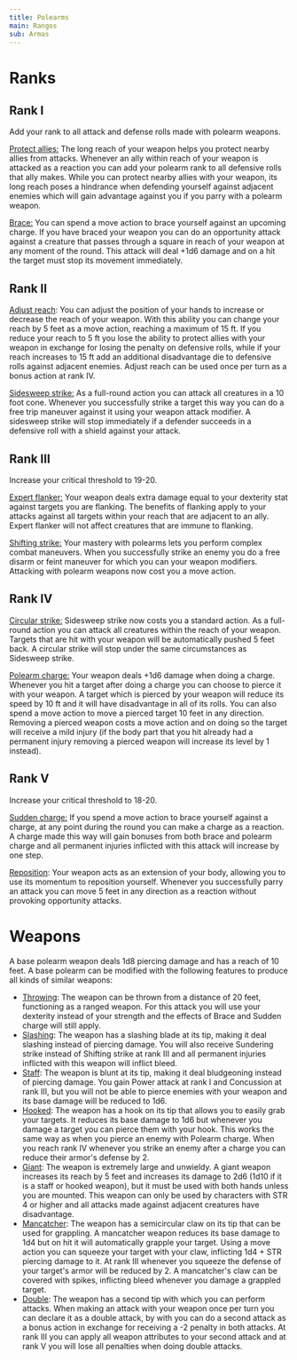 ```yaml
---
title: Polearms
main: Rangos
sub: Armas
---
```


# Ranks

## Rank I

Add your rank to all attack and defense rolls made with polearm weapons. 

<u>Protect allies:</u> The long reach of your weapon helps you protect nearby allies from attacks. Whenever an ally within reach of your weapon is attacked as a reaction you can add your polearm rank to all defensive rolls that ally makes. While you can protect nearby allies with your weapon, its long reach poses a hindrance when defending yourself against adjacent enemies which will gain advantage against you if you parry with a polearm weapon.

<u>Brace:</u> You can spend a move action to brace yourself against an upcoming charge. If you have braced your weapon you can do an opportunity attack against a creature that passes through a square in reach of your weapon at any moment of the round. This attack will deal +1d6 damage and on a hit the target must stop its movement immediately. 

## Rank II

<u>Adjust reach</u>: You can adjust the position of your hands to increase or decrease the reach of your weapon. With this ability you can change your reach by 5 feet as a move action, reaching a maximum of 15 ft. If you reduce your reach to 5 ft you lose the ability to protect allies with your weapon in exchange for losing the penalty on defensive rolls, while if your reach increases to 15 ft add an additional disadvantage die to defensive rolls against adjacent enemies. Adjust reach can be used once per turn as a bonus action at rank IV.

<u>Sidesweep strike:</u> As a full-round action you can attack all creatures in a 10 foot cone. Whenever you successfully strike a target this way you can do a free trip maneuver against it using your weapon attack modifier. A sidesweep strike will stop immediately if a defender succeeds in a defensive roll with a shield against your attack.

## Rank III

Increase your critical threshold to 19-20.

<u>Expert flanker:</u> Your weapon deals extra damage equal to your dexterity stat against targets you are flanking. The benefits of flanking apply to your attacks against all targets within your reach that are adjacent to an ally. Expert flanker will not affect creatures that are immune to flanking.

<u>Shifting strike:</u> Your mastery with polearms lets you perform complex combat maneuvers. When you successfully strike an enemy you do a free disarm or feint maneuver for which you can your weapon modifiers. Attacking with polearm weapons now cost you a move action.

## Rank IV

<u>Circular strike:</u> Sidesweep strike now costs you a standard action. As a full-round action you can attack all creatures within the reach of your weapon. Targets that are hit with your weapon will be automatically pushed 5 feet back. A circular strike will stop under the same circumstances as Sidesweep strike.

<u>Polearm charge:</u> Your weapon deals +1d6 damage when doing a charge. Whenever you hit a target after doing a charge you can choose to pierce it with your weapon. A target which is pierced by your weapon will reduce its speed by 10 ft and it will have disadvantage in all of its rolls. You can also spend a move action to move a pierced target 10 feet in any direction. Removing a pierced weapon costs a move action and on doing so the target will receive a mild injury (if the body part that you hit already had a permanent injury removing a pierced weapon will increase its level by 1 instead).

## Rank V

Increase your critical threshold to 18-20.

<u>Sudden charge:</u> If you spend a move action to brace yourself against a charge, at any point during the round you can make a charge as a reaction. A charge made this way will gain bonuses from both brace and polearm charge and all permanent injuries inflicted with this attack will increase by one step. 

<u>Reposition</u>: Your weapon acts as an extension of your body, allowing you to use its momentum to reposition yourself. Whenever you successfully parry an attack you can move 5 feet in any direction as a reaction without provoking opportunity attacks. 

# Weapons

A base polearm weapon deals 1d8 piercing damage and has a reach of 10 feet. A base polearm can be modified with the following features to produce all kinds of similar weapons:

- <u>Throwing</u>: The weapon can be thrown from a distance of 20 feet, functioning as a ranged weapon. For this attack you will use your dexterity instead of your strength and the effects of Brace and Sudden charge will still apply.
- <u>Slashing</u>: The weapon has a slashing blade at its tip, making it deal slashing instead of piercing damage. You will also receive Sundering strike instead of Shifting strike at rank III and all permanent injuries inflicted with this weapon will inflict bleed.
- <u>Staff</u>: The weapon is blunt at its tip, making it deal bludgeoning instead of piercing damage. You gain Power attack at rank I and Concussion at rank III, but you will not be able to pierce enemies with your weapon and its base damage will be reduced to 1d6.
- <u>Hooked</u>: The weapon has a hook on its tip that allows you to easily grab your targets. It reduces its base damage to 1d6 but whenever you damage a target you can pierce them with your hook. This works the same way as when you pierce an enemy with Polearm charge. When you reach rank IV whenever you strike an enemy after a charge you can reduce their armor's defense by 2.
- <u>Giant</u>: The weapon is extremely large and unwieldy. A giant weapon increases its reach by 5 feet and increases its damage to 2d6 (1d10 if it is a staff or hooked weapon), but it must be used with both hands unless you are mounted. This weapon can only be used by characters with STR 4 or higher and all attacks made against adjacent creatures have disadvantage.
- <u>Mancatcher</u>: The weapon has a semicircular claw on its tip that can be used for grappling. A mancatcher weapon reduces its base damage to 1d4 but on hit it will automatically grapple your target. Using a move action you can squeeze your target with your claw, inflicting 1d4 + STR piercing damage to it. At rank III whenever you squeeze the defense of your target's armor will be reduced by 2. A mancatcher's claw can be covered with spikes, inflicting bleed whenever you damage a grappled target.
- <u>Double</u>: The weapon has a second tip with which you can perform attacks. When making an attack with your weapon once per turn you can declare it as a double attack, by with you can do a second attack as a bonus action in exchange for receiving a -2 penalty in both attacks. At rank III you can apply all weapon attributes to your second attack and at rank V you will lose all penalties when doing double attacks.

